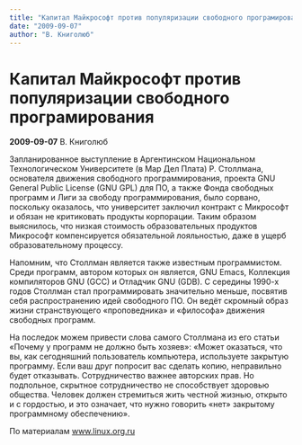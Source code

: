 ```yaml
---
title: "Капитал Майкрософт против популяризации свободного програмирования"
date: "2009-09-07"
author: "В. Книголюб"
---
```


# Капитал Майкрософт против популяризации свободного програмирования

**2009-09-07** В. Книголюб

Запланированное выступление в Аргентинском Национальном Технологическом Университете (в Мар Дел Плата) Р. Столлмана, основателя движения свободного программирования, проекта GNU General Public License (GNU GPL) для ПО, а также Фонда свободных программ и Лиги за свободу программирования, было сорвано, поскольку оказалось, что университет заключил контракт с Микрософт и обязан не критиковать продукты корпорации. Таким образом выяснилось, что низкая стоимость образовательных продуктов Микрософт компенсируется обязательной лояльностью, даже в ущерб образовательному процессу.

Напомним, что Столлман является также известным программистом. Среди программ, автором которых он является, GNU Emacs, Коллекция компиляторов GNU (GCC) и Отладчик GNU (GDB). С середины 1990-х годов Столлман стал программировать значительно меньше, посвятив себя распространению идей свободного ПО. Он ведёт скромный образ жизни странствующего «проповедника» и «философа» движения свободных программ.

На последок можем привести слова самого Столлмана из его статьи «Почему у программ не должно быть хозяев»: «Может оказаться, что вы, как сегодняшний пользователь компьютера, используете закрытую программу. Если ваш друг попросит вас сделать копию, неправильно будет отказывать. Сотрудничество важнее авторских прав. Hо подпольное, скрытное сотрудничество не способствует здоровью общества. Человек должен стремиться жить честной жизнью, открыто и с гордостью, и это означает, что нужно говорить «нет» закрытому программному обеспечению».

По материалам www.linux.org.ru